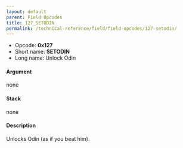 ```yaml
---
layout: default
parent: Field Opcodes
title: 127_SETODIN
permalink: /technical-reference/field/field-opcodes/127-setodin/
---
```


-   Opcode: **0x127**
-   Short name: **SETODIN**
-   Long name: Unlock Odin

#### Argument

none

#### Stack

none

#### Description

Unlocks Odin (as if you beat him).
